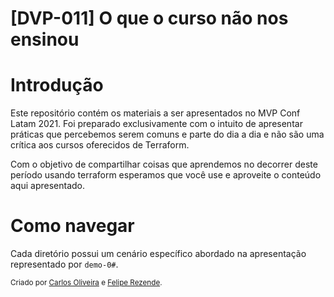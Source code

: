 # [DVP-011] O que o curso não nos ensinou

# Introdução

Este repositório contém os materiais a ser apresentados no MVP Conf Latam 2021. Foi preparado exclusivamente com o intuito de apresentar práticas que percebemos serem comuns e parte do dia a dia e não são uma crítica aos cursos oferecidos de Terraform.

Com o objetivo de compartilhar coisas que aprendemos no decorrer deste período usando terraform esperamos que você use e aproveite o conteúdo aqui apresentado.

# Como navegar

Cada diretório possui um cenário específico abordado na apresentação representado por `demo-0#`.

<sub> Criado por [Carlos Oliveira](https://github.com/carlosdoliveira) e [Felipe Rezende](https://github.com/rezendesfelipe).
